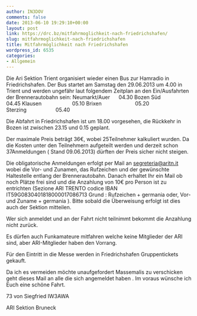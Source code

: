 ```yaml
---
author: IN3DOV
comments: false
date: 2013-06-10 19:29:10+00:00
layout: post
link: https://drc.bz/mitfahrmoglichkeit-nach-friedrichshafen/
slug: mitfahrmoglichkeit-nach-friedrichshafen
title: Mitfahrmöglichkeit nach Friedrichshafen
wordpress_id: 6535
categories:
- Allgemein
---
```


Die Ari Sektion Trient organisiert wieder einen Bus zur Hamradio in Friedrichshafen. Der Bus startet am Samstag den 29.06.2013 um 4.00 in Trient und werden ungefähr laut folgendem Zeitplan an den Ein/Ausfahrten der Brennerautobahn sein:
Neumarkt/Auer      04.30
Bozen Süd                04.45
Klausen                     05.10
Brixen                       05.20
Sterzing                    05.40




Die Abfahrt in Friedrichshafen ist um 18.00 vorgesehen, die Rückkehr in Bozen ist zwischen 23.15 und 0.15 geplant.




Der maximale Preis beträgt 36€, wobei 25Teilnehmer kalkuliert wurden. Da die Kosten unter den Teilnehmern aufgeteilt werden und derzeit schon 37Anmeldungen ( Stand 09.06.2013) dürften der Preis sicher nicht steigen.




Die obligatorische Anmeldungen erfolgt per Mail an [segreteria@aritn.it](mailto:segreteria@aritn.it) wobei die Vor- und Zunamen, das Rufzeichen und der gewünschte Haltestelle entlang der Brennerautobahn. Danach erhaltet Ihr ein Mail ob noch Plätze frei sind und die Anzahlung von 10€ pro Person ist zu entrichten (Sezione ARI TRENTO codice IBAN  IT59G0830401818000017086713 Grund : Rufzeichen + germania oder, Vor- und Zuname + germania ). Bitte sobald die Überweisung erfolgt ist dies auch der Sektion mitteilen.




Wer sich anmeldet und an der Fahrt nicht teilnimmt bekommt die Anzahlung nicht zurück.




Es dürfen auch Funkamateure mitfahren welche keine Mitglieder der ARI sind, aber ARI-Mitglieder haben den Vorrang.




Für den Eintritt in die Messe werden in Friedrichshafen Gruppentickets gekauft.




Da ich es vermeiden möchte unaufgefordert Massemalis zu verschicken geht dieses Mail an alle die sich angemeldet haben .
Im voraus wünsche ich Euch eine schöne Fahrt.




73 von Siegfried IW3AWA




ARI Sektion Bruneck
